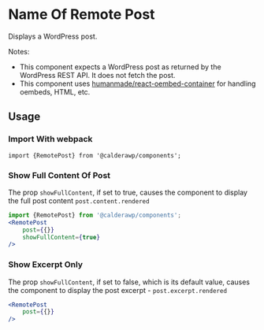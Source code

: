 # Name Of Remote Post
Displays a WordPress post.

Notes:
* This component expects a WordPress post as returned by the WordPress REST API. It does not fetch the post.
* This component uses [humanmade/react-oembed-container](https://github.com/humanmade/react-oembed-container) for handling oembeds, HTML, etc.

## Usage

### Import With webpack
`import {RemotePost} from '@calderawp/components';`

### Show Full Content Of Post

The prop `showFullContent`, if set to true, causes the component to display the full post content `post.content.rendered`
```jsx
import {RemotePost} from '@calderawp/components';
<RemotePost 
    post={{}}
    showFullContent={true}
/>

```

### Show Excerpt Only
The prop `showFullContent`, if set to false, which is its default value, causes the component to display the post excerpt - `post.excerpt.rendered`

```jsx
<RemotePost 
    post={{}}
/>

